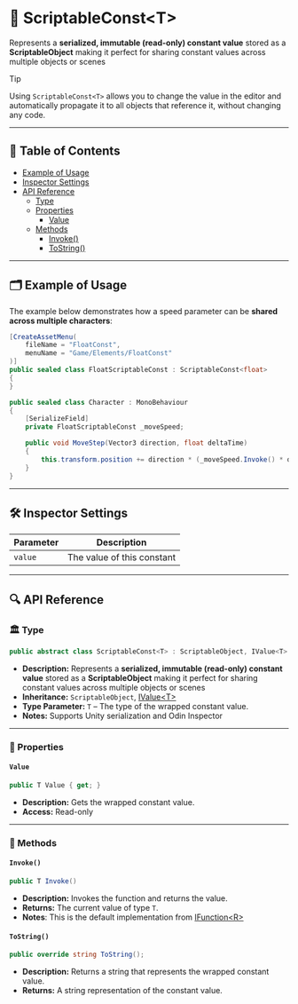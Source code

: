 # 🧩 ScriptableConst&lt;T&gt;

Represents a **serialized, immutable (read-only) constant value** stored as a **ScriptableObject**
making it perfect for sharing constant values across multiple objects or scenes

> [!TIP]  
> Using `ScriptableConst<T>` allows you to change the value in the editor and automatically propagate it to all objects
> that reference it, without changing any code.

---

## 📑 Table of Contents

- [Example of Usage](#-example-of-usage)
- [Inspector Settings](#-inspector-settings)
- [API Reference](#-api-reference)
    - [Type](#-type)
    - [Properties](#-properties)
        - [Value](#value)
    - [Methods](#-methods)
        - [Invoke()](#invoke)
        - [ToString()](#tostring)

---

## 🗂 Example of Usage

The example below demonstrates how a speed parameter can be **shared across multiple characters**:

```csharp
[CreateAssetMenu(
    fileName = "FloatConst",
    menuName = "Game/Elements/FloatConst"
)]
public sealed class FloatScriptableConst : ScriptableConst<float>
{
}
```

```csharp
public sealed class Character : MonoBehaviour
{
    [SerializeField] 
    private FloatScriptableConst _moveSpeed;

    public void MoveStep(Vector3 direction, float deltaTime) 
    {
        this.transform.position += direction * (_moveSpeed.Invoke() * deltaTime);
    }
}
```

---

## 🛠 Inspector Settings

| Parameter | Description                |
|-----------|----------------------------|
| `value`   | The value of this constant |

---

## 🔍 API Reference

### 🏛️ Type <div id="-type"></div>

```csharp
public abstract class ScriptableConst<T> : ScriptableObject, IValue<T>
```

- **Description:** Represents a **serialized, immutable (read-only) constant value** stored as a **ScriptableObject**
  making it perfect for sharing constant values across multiple objects or scenes
- **Inheritance:** `ScriptableObject`, [IValue&lt;T&gt;](IValue.md)
- **Type Parameter:** `T` – The type of the wrapped constant value.
- **Notes:** Supports Unity serialization and Odin Inspector

---

### 🔑 Properties

#### `Value`

```csharp
public T Value { get; }
```

- **Description:** Gets the wrapped constant value.
- **Access:** Read-only

---

### 🏹 Methods

#### `Invoke()`

```csharp
public T Invoke()
```

- **Description:** Invokes the function and returns the value.
- **Returns:** The current value of type `T`.
- **Notes**: This is the default implementation from [IFunction&lt;R&gt;](../Functions/IFunction.md)

#### `ToString()`

```csharp
public override string ToString();
```

- **Description:** Returns a string that represents the wrapped constant value.
- **Returns:** A string representation of the constant value.
